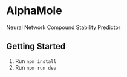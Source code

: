 # AlphaMole

Neural Network Compound Stability Predictor

## Getting Started

1. Run `npm install`
2. Run `npm run dev`
